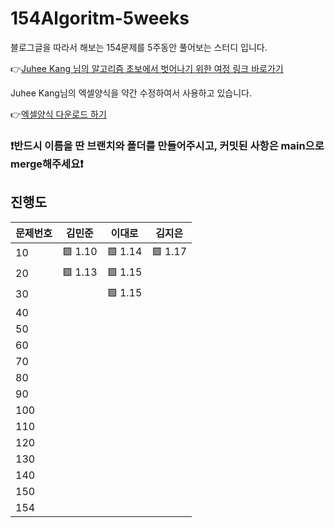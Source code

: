 # 154Algoritm-5weeks

블로그글을 따라서 해보는 154문제를 5주동안 풀어보는 스터디 입니다.


👉[Juhee Kang 님의 알고리즘 초보에서 벗어나기 위한 여정 링크 바로가기](https://claudiajkang.medium.com/%EC%95%8C%EA%B3%A0%EB%A6%AC%EC%A6%98-%EC%B4%88%EB%B3%B4%EC%97%90%EC%84%9C-%EB%B2%97%EC%96%B4%EB%82%98%EA%B8%B0-%EC%9C%84%ED%95%9C-%EC%97%AC%EC%A0%95-1ffb6bdfec6b)





Juhee Kang님의 엑셀양식을 약간 수정하여서 사용하고 있습니다. 


👉[엑셀양식 다운로드 하기](https://docs.google.com/spreadsheets/d/1Bx27IJulthhpM04qbtuL0aAkX8psi5D4/edit?usp=sharing&ouid=113010703494073260482&rtpof=true&sd=true)


### ❗️반드시 이름을 딴 브랜치와 폴더를 만들어주시고, 커밋된 사항은 main으로 merge해주세요❗️



## 진행도

| 문제번호  | 김민준  | 이대로  | 김지은 |
| - | - | - | - |
| 10  | 🟩 1.10| 🟩 1.14 | 🟩 1.17 |
| 20  | 🟩 1.13| 🟩 1.15 |     |
| 30  |        | 🟩 1.15 |     |
| 40  |     |     |     |
| 50  |     |     |     |
| 60  |     |     |     |
| 70  |     |     |     |
| 80  |     |     |     |
| 90  |     |     |     |
| 100 |     |     |     |
| 110 |     |     |     |
| 120 |     |     |     |
| 130 |     |     |     |
| 140 |     |     |     |
| 150 |     |     |     |
| 154 |     |     |     |
